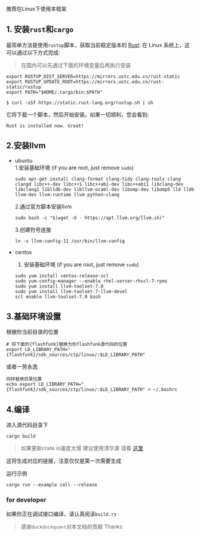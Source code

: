推荐在Linux下使用本框架 

## 1. 安装`rust`和`cargo` 
最简单方法是使用`rustup`脚本，获取当前稳定版本的 [Rust](https://www.rust-lang.org/):
在 Linux 系统上，这可以通过以下方式完成:

> 在国内可以先通过下面的环境变量后再执行安装 
```
export RUSTUP_DIST_SERVER=https://mirrors.ustc.edu.cn/rust-static
export RUSTUP_UPDATE_ROOT=https://mirrors.ustc.edu.cn/rust-static/rustup
export PATH="$HOME/.cargo/bin:$PATH"
```

```console
$ curl -sSf https://static.rust-lang.org/rustup.sh | sh
```


它将下载一个脚本，然后开始安装。如果一切顺利，您会看到:

```console
Rust is installed now. Great!
```

## 2.安装llvm 
+ ubuntu  
    1.安装基础环境  (if you are root, just remove `sudo`)
    ```
    sudo apt-get install clang-format clang-tidy clang-tools clang clangd libc++-dev libc++1 libc++abi-dev libc++abi1 libclang-dev libclang1 liblldb-dev libllvm-ocaml-dev libomp-dev libomp5 lld lldb llvm-dev llvm-runtime llvm python-clang
    ```
    
    2.通过官方脚本安装llvm
    
    ```
    sudo bash -c "$(wget -O - https://apt.llvm.org/llvm.sh)"
    ```
    
    3.创建符号连接 
    ```
    ln -s llvm-config-11 /usr/bin/llvm-config
    ```
  
+ centos   
    1. 安装基础环境 (if you are root, just remove `sudo`)
    ```
    sudo yum install centos-release-scl
    sudo yum-config-manager --enable rhel-server-rhscl-7-rpms
    sudo yum install llvm-toolset-7.0
    sudo yum install llvm-toolset-7-llvm-devel
    scl enable llvm-toolset-7.0 bash
    ```
    


## 3.基础环境设置 
根据你当前目录的位置
```
# 将下面的{flashfunk}替换为你flashfunk源代码的位置 
export LD_LIBRARY_PATH="{flashfunk}/sdk_sources/ctp/linux/:$LD_LIBRARY_PATH"
```
或者一劳永逸
```
同样替换目录位置
echo export LD_LIBRARY_PATH="{flashfunk}/sdk_sources/ctp/linux/:$LD_LIBRARY_PATH" > ~/.bashrc
```

## 4.编译 
进入源代码目录下
```
cargo build 
```
> 如果更新crate.io速度太慢 建议使用清华源 
> 请看 [这里](https://mirrors.tuna.tsinghua.edu.cn/help/crates.io-index.git/)


这将生成对应的链接，注意仅仅是第一次需要生成

运行示例
```
cargo run --example call --release 
```

### for developer

如果你正在调试接口编译，请认真阅读`build.rs`


> 感谢`duckduckquant`对本文档的贡献 Thanks 
